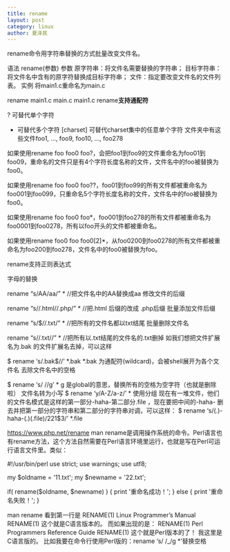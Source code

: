 ```yaml
---
title: rename
layout: post
category: linux
author: 夏泽民
---
```

rename命令用字符串替换的方式批量改变文件名。

语法
rename(参数)
参数
原字符串：将文件名需要替换的字符串；
目标字符串：将文件名中含有的原字符替换成目标字符串；
文件：指定要改变文件名的文件列表。
实例
将main1.c重命名为main.c

rename main1.c main.c main1.c
rename**支持通配符**

? 可替代单个字符
* 可替代多个字符
[charset] 可替代charset集中的任意单个字符
文件夹中有这些文件foo1, …, foo9, foo10, …, foo278
<!-- more -->
如果使用rename foo foo0 foo?，会把foo1到foo9的文件重命名为foo01到foo09，重命名的文件只是有4个字符长度名称的文件，文件名中的foo被替换为foo0。

如果使用rename foo foo0 foo??，foo01到foo99的所有文件都被重命名为foo001到foo099，只重命名5个字符长度名称的文件，文件名中的foo被替换为foo0。

如果使用rename foo foo0 foo*，foo001到foo278的所有文件都被重命名为foo0001到foo0278，所有以foo开头的文件都被重命名。

如果使用rename foo0 foo foo0[2]*，从foo0200到foo0278的所有文件都被重命名为foo200到foo278，文件名中的foo0被替换为foo。

rename支持正则表达式

字母的替换

rename “s/AA/aa/” * //把文件名中的AA替换成aa
修改文件的后缀

rename “s//.html//.php/” * //把.html 后缀的改成 .php后缀
批量添加文件后缀

rename “s/$//.txt/” * //把所有的文件名都以txt结尾
批量删除文件名

rename “s//.txt//” * //把所有以.txt结尾的文件名的.txt删掉
如我们想把文件扩展名为.bak 的文件扩展名去掉，可以这样

$ rename ‘s/.bak$//’ *.bak
*.bak 为通配符(wildcard)，会被shell展开为各个文件名
去除文件名中的空格

$ rename ‘s/ //g’ *
g 是global的意思，替换所有的空格为空字符（也就是删除啦）
文件名转为小写
$ rename ‘y/A-Z/a-z/’ *
使用分组
现在有一堆文件，他们的文件名模式是这样的第一部分-haha-第二部分.file ，现在要把中间的-haha- 删去并把第一部分的字符串和第二部分的字符串对调，可以这样：
$ rename ‘s/(.)-haha-(.)(.file)/221$3/’ *.file

https://www.php.net/rename
man rename是调用操作系统的命令。Perl语言也有rename方法，这个方法自然需要在Perl语言环境里运行，也就是写在Perl可运行语言文件里。类似：

#!/usr/bin/perl
use strict;
use warnings;
use utf8;
 
my $oldname = '11.txt';
my $newname = '22.txt';
 
if( rename($oldname, $newname) ) {
    print '重命名成功！';
} else {
    print '重命名失败！';
}

man rename 看到第一行是
RENAME(1) Linux Programmer’s Manual RENAME(1)
这个就是C语言版本的。
而如果出现的是：
RENAME(1)    Perl Programmers Reference Guide    RENAME(1)
这个就是Perl版本的了！
我这里是C语言版的。
比如我要在命令行使用Perl版的：rename ‘s/ /_/g *’替换空格